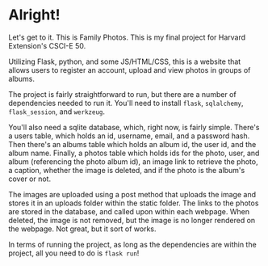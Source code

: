 # Alright!
Let's get to it. This is Family Photos.
This is my final project for Harvard Extension's CSCI-E 50.

Utilizing Flask, python, and some JS/HTML/CSS, this is a website that allows users to
register an account, upload and view photos in groups of albums.

The project is fairly straightforward to run, but there are a number of dependencies
needed to run it. You'll need to install `flask`, `sqlalchemy`, `flask_session`,
and `werkzeug`.

You'll also need a sqlite database, which, right now, is fairly simple. There's a users table, which holds an id, username, email,
and a password hash. Then there's an albums table which holds
an album id, the user id, and the album name. Finally, a photos table
which holds ids for the photo, user, and album (referencing the photo album id),
an image link to retrieve the photo, a caption, whether the image is deleted,
and if the photo is the album's cover or not.

The images are uploaded using a post method that uploads the image
and stores it in an uploads folder within the static folder. The
links to the photos are stored in the database, and called upon within each webpage. When deleted, the image is not removed, but
the image is no longer rendered on the webpage. Not great, but it sort of works.

In terms of running the project, as long as the dependencies are within the project, all you need to do is `flask run`!
